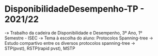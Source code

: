 # DisponibilidadeDesempenho-TP - 2021/22
-» Trabalho da cadeira de Disponibilidade e Desempenho, 3º Ano, 1º Semestre - ISEC
-» Tema à escolha do aluno: Protocolos Spanning-tree
  -> Estudo compartivo entre os diversos protocolos spanning-tree
  -> STP(pvst), RSTP(rapid pvst), MSTP
